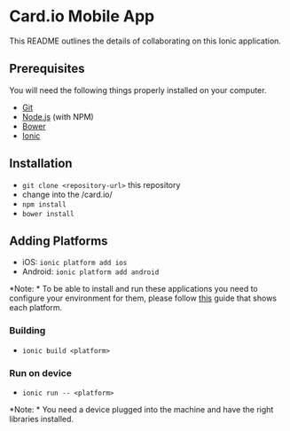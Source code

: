 # Card.io Mobile App

This README outlines the details of collaborating on this Ionic application.

## Prerequisites

You will need the following things properly installed on your computer.

* [Git](http://git-scm.com/)
* [Node.js](http://nodejs.org/) (with NPM)
* [Bower](http://bower.io/)
* [Ionic](http://ionicframework.com/getting-started/)

## Installation

* `git clone <repository-url>` this repository
* change into the <new directory>/card.io/
* `npm install`
* `bower install`

## Adding Platforms

* iOS: `ionic platform add ios` 
* Android: `ionic platform add android`

*Note: * To be able to install and run these applications you need to configure your environment for them, please follow [this](https://cordova.apache.org/docs/en/5.1.1/guide/platforms/index.html) guide that shows each platform.

### Building

* `ionic build <platform>`

### Run on device

* `ionic run -- <platform>`

*Note: * You need a device plugged into the machine and have the right libraries installed. 
